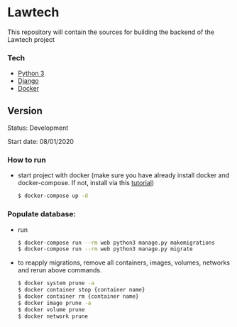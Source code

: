 # Lawtech

This repository will contain the sources for building the backend of the Lawtech project


### Tech

* [Python 3](https://www.python.org/)
* [Django](https://www.djangoproject.com)
* [Docker](https://www.docker.com/)


## Version
Status: Development

Start date: 08/01/2020

### How to run
* start project with docker (make sure you have already install docker and docker-compose. If not, install via this [tutorial](https://docs.docker.com/compose/install/))
    ```sh
    $ docker-compose up -d    
    ```

### Populate database:
* run 
    ```sh
    $ docker-compose run --rm web python3 manage.py makemigrations
    $ docker-compose run --rm web python3 manage.py migrate 
    ```
* to reapply migrations, remove all containers, images, volumes, networks
and rerun above commands.
    ```sh
    $ docker system prune -a
    $ docker container stop {container name}
    $ docker container rm {container name}
    $ docker image prune -a
    $ docker volume prune
    $ docker network prune
    ```
